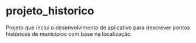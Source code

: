 # projeto_historico
Projeto que inclui o desenvolvimento de aplicativo para descrever pontos históricos de municípios com base na localização.
